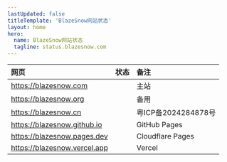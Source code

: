```yaml
---
lastUpdated: false
titleTemplate: 'BlazeSnow网站状态'
layout: home
hero:
  name: BlazeSnow网站状态
  tagline: status.blazesnow.com
---
```


<script setup>
import OK from '/status/OK.vue'
import NotGood from '/status/NotGood.vue'
import Bad from '/status/Bad.vue'
import Off from '/status/Off.vue'
</script>

| 网页                           | 状态        | 备注                |
| :----------------------------- | :---------- | :------------------ |
| <https://blazesnow.com>        | <OK />      | 主站                |
| <https://blazesnow.org>        | <OK />      | 备用                |
| <https://blazesnow.cn>         | <NotGood /> | 粤ICP备2024284878号 |
| <https://blazesnow.github.io>  | <OK />      | GitHub Pages        |
| <https://blazesnow.pages.dev>  | <OK />      | Cloudflare Pages    |
| <https://blazesnow.vercel.app> | <OK />      | Vercel              |